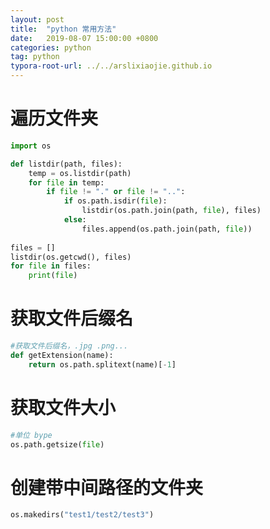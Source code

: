 ```yaml
---
layout: post
title:  "python 常用方法"
date:   2019-08-07 15:00:00 +0800
categories: python
tag: python
typora-root-url: ../../arslixiaojie.github.io
---
```


# 遍历文件夹

```python
import os

def listdir(path, files):
    temp = os.listdir(path)
    for file in temp:
        if file != "." or file != "..":
            if os.path.isdir(file):
                listdir(os.path.join(path, file), files)
            else:
                files.append(os.path.join(path, file))
                
files = []
listdir(os.getcwd(), files)
for file in files:
    print(file)
```

# 获取文件后缀名

```python
#获取文件后缀名，.jpg .png...
def getExtension(name):
	return os.path.splitext(name)[-1]
```

# 获取文件大小

```python
#单位 bype
os.path.getsize(file)
```

# 创建带中间路径的文件夹

```python
os.makedirs("test1/test2/test3")
```

